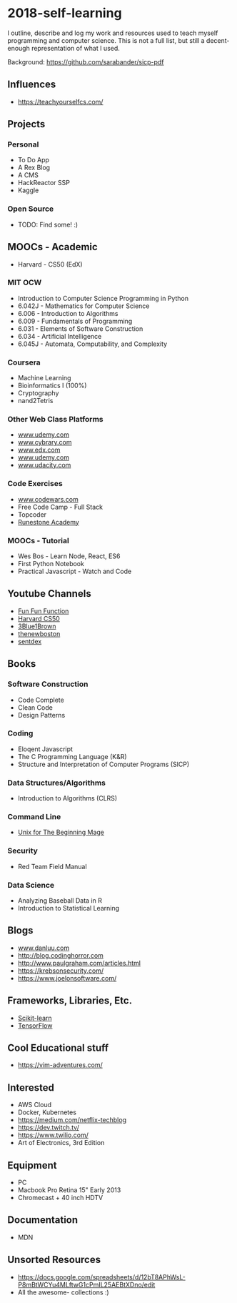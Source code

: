 # 2018-self-learning
I outline, describe and log my work and resources used to teach myself programming and computer science. This is not a full list, but still a decent-enough representation of what I used.

Background: https://github.com/sarabander/sicp-pdf

## Influences
* https://teachyourselfcs.com/

## Projects

### Personal

* To Do App
* A Rex Blog
* A CMS
* HackReactor SSP
* Kaggle
  
### Open Source
* TODO: Find some! :)
  
## MOOCs - Academic

* Harvard - CS50 (EdX)

### MIT OCW 
* Introduction to Computer Science Programming in Python
* 6.042J - Mathematics for Computer Science
* 6.006 - Introduction to Algorithms
* 6.009 - Fundamentals of Programming
* 6.031 -  Elements of Software Construction
* 6.034 - Artificial Intelligence
* 6.045J - Automata, Computability, and Complexity

### Coursera 
* Machine Learning
* Bioinformatics I (100%)
* Cryptography
* nand2Tetris

### Other Web Class Platforms
* www.udemy.com
* www.cybrary.com
* www.edx.com
* www.udemy.com
* www.udacity.com

### Code Exercises
* www.codewars.com
* Free Code Camp - Full Stack
* Topcoder
* [Runestone Academy](https://runestone.academy/runestone/static/pythonds/index.html)

### MOOCs - Tutorial
* Wes Bos - Learn Node, React, ES6
* First Python Notebook
* Practical Javascript - Watch and Code

## Youtube Channels
* [Fun Fun Function](https://www.youtube.com/channel/UCO1cgjhGzsSYb1rsB4bFe4Q)
* [Harvard CS50](https://www.youtube.com/channel/UCcabW7890RKJzL968QWEykA)
* [3Blue1Brown](https://www.youtube.com/channel/UCYO_jab_esuFRV4b17AJtAw)
* [thenewboston](https://www.youtube.com/channel/UCJbPGzawDH1njbqV-D5HqKw)
* [sentdex](https://www.youtube.com/channel/UCfzlCWGWYyIQ0aLC5w48gBQ)

## Books

### Software Construction
* Code Complete
* Clean Code
* Design Patterns

### Coding
* Eloqent Javascript
* The C Programming Language (K&R)
* Structure and Interpretation of Computer Programs (SICP)

### Data Structures/Algorithms
* Introduction to Algorithms (CLRS)

### Command Line
* [Unix for The Beginning Mage](http://unixmages.com/ufbm.pdf)

### Security
* Red Team Field Manual

### Data Science
* Analyzing Baseball Data in R
* Introduction to Statistical Learning

## Blogs
* www.danluu.com
* http://blog.codinghorror.com
* http://www.paulgraham.com/articles.html
* https://krebsonsecurity.com/
* https://www.joelonsoftware.com/

## Frameworks, Libraries, Etc.
* [Scikit-learn](http://scikit-learn.org/stable/documentation.html)
* [TensorFlow](https://www.tensorflow.org/get_started/)

## Cool Educational stuff
* https://vim-adventures.com/

## Interested

* AWS Cloud
* Docker, Kubernetes
* https://medium.com/netflix-techblog
* https://dev.twitch.tv/
* https://www.twilio.com/
* Art of Electronics, 3rd Edition

## Equipment
* PC
* Macbook Pro Retina 15" Early 2013
* Chromecast + 40 inch HDTV

## Documentation
* MDN

## Unsorted Resources
* https://docs.google.com/spreadsheets/d/12bT8APhWsL-P8mBtWCYu4MLftwG1cPmIL25AEBtXDno/edit
* All the awesome- collections :)
